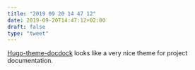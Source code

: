 ```yaml
---
title: "2019 09 20 14 47 12"
date: 2019-09-20T14:47:12+02:00
draft: false
type: "tweet"
---
```

[Hugo-theme-docdock](https://docdock.netlify.com) looks like a very nice theme for project documentation.
